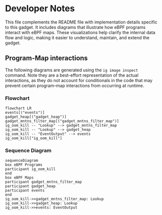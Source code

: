 # Developer Notes

This file complements the README file with implementation details specific to this gadget. It includes diagrams that illustrate how eBPF programs interact with eBPF maps. These visualizations help clarify the internal data flow and logic, making it easier to understand, maintain, and extend the gadget.

## Program-Map interactions

The following diagrams are generated using the `ig image inspect` command. Note they are a best-effort representation of the actual interactions, as they do not account for conditionals in the code that may prevent certain program–map interactions from occurring at runtime.

### Flowchart

```mermaid
flowchart LR
events[("events")]
gadget_heap[("gadget_heap")]
gadget_mntns_filter_map[("gadget_mntns_filter_map")]
ig_oom_kill -- "Lookup" --> gadget_mntns_filter_map
ig_oom_kill -- "Lookup" --> gadget_heap
ig_oom_kill -- "EventOutput" --> events
ig_oom_kill["ig_oom_kill"]
```

### Sequence Diagram

```mermaid
sequenceDiagram
box eBPF Programs
participant ig_oom_kill
end
box eBPF Maps
participant gadget_mntns_filter_map
participant gadget_heap
participant events
end
ig_oom_kill->>gadget_mntns_filter_map: Lookup
ig_oom_kill->>gadget_heap: Lookup
ig_oom_kill->>events: EventOutput
```
